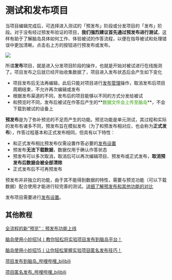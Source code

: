 # 测试和发布项目<!-- {docsify-ignore-all} -->

当项目编辑完成后，可选择进入测试的「预发布」阶段或分发项目的「发布」阶段。对于没有经过预发布验证的项目，**我们强烈建议首先通过预发布进行测试**，这样有助于了解脑岛具体如何工作、体验被试的作答流程，以便在指导被试和处理错误中更加清晰。点击右上方的按钮进行预发布或发布。

![](https://cdn.nlark.com/yuque/0/2024/png/26719757/1710302295762-4441a7b0-d8f7-4e06-9210-2958cb414845.png)

所谓**发布**项目，就是进入分发项目阶段的操作，也就是开始对被试进行在线施测了。<font style="color:rgb(38, 38, 38);">项目发布之后就已经开始收集数据了，</font>项目进入发布状态后会产生如下变化

+ 项目发布后无法再编辑，此后只能对项目进行[发布管理](https://www.yuque.com/naodao/researcher-manual/tig5rp)操作，取消发布后项目周期结束，不允许再次编辑或发布
+ 根据发布渠道的不同，发布后的项目能够以不同的方式分发给被试
+ 和预览时不同，发布后被试在作答后产生的**<font style="color:#389E0D;">数据文件会上传至脑岛</font>**，不会下载到被试的设备上

**预发布**是为了弥补预览的不足而产生的功能。预览功能是单元测试，其过程和实际的发布有诸多不同，预发布旨在模拟发布（为了和预发布相对应，也会称为**正式发布**），作答过程基本和正式发布相同，但具有以下特性：

+ 和正式发布相比预发布仅需设置作答必要的[发布设置](https://www.yuque.com/naodao/researcher-manual/cvixs4hqh82v2cnt)
+ 预发布**无法下载数据**，数据仅用于确认作答状态
+ 预发布可以多次取消，取消后可以再次编辑项目、预发布或正式发布，**取消预发布后数据会被全部清除**
+ 正式发布后不可再预发布

预发布并非独立的功能，由于其不能得到数据的特性，需要与预览功能（可以下载数据）配合使用才能进行较完善的测试。[详细了解预发布和其他功能的对比](https://mp.weixin.qq.com/s/EzhkBkEAsEBv79qsmPAMsg)


发布项目需要进行[发布设置](https://www.yuque.com/naodao/researcher-manual/cvixs4hqh82v2cnt)。



## 其他教程
[全流程的新“预览”：预发布功能上线](https://mp.weixin.qq.com/s/EzhkBkEAsEBv79qsmPAMsg)

[脑岛使用小妙招14丨教你轻松将实验项目发布到脑岛平台！](https://mp.weixin.qq.com/s/ZxrB7PL_eew5EqZqOf1Glw)

[脑岛使用小妙招15丨让你轻松掌握实验项目匿名发布技巧！](https://mp.weixin.qq.com/s/SChqlMSQTCZMbEqob8p0uA)

[项目发布到脑岛_哔哩哔哩_bilibili](https://www.bilibili.com/video/BV1g14y147ZT?p=15)

[项目匿名发布_哔哩哔哩_bilibili](https://www.bilibili.com/video/BV1g14y147ZT/?p=16)

